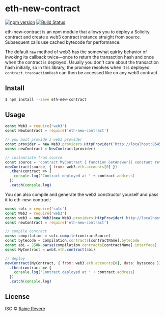 # eth-new-contract
[![npm version](https://img.shields.io/npm/v/eth-new-contract.svg)](https://npmjs.org/package/eth-new-contract)
[![Build Status](https://travis-ci.org/raineorshine/eth-new-contract.svg?branch=master)](https://travis-ci.org/raineorshine/eth-new-contract)

eth-new-contract is an npm module that allows you to deploy a Solidity contract and create a web3 contract instance straight from source. Subsequent calls use cached bytecode for performance.

The default `new` method of web3 has the somewhat quirky behavior of invoking its callback twice—once to return the transaction hash and once when the contract is deployed. Usually you don't care about the transaction hash initially, so in this library, the promise resolves when it is deployed. `contract.transactionHash` can then be accessed like on any web3 contract.

## Install

```sh
$ npm install --save eth-new-contract
```

## Usage

```js
const Web3 = require('web3')
const NewContract = require('eth-new-contract')

// you must provide a web3 provider
const provider = new Web3.providers.HttpProvider('http://localhost:8545')
const newContract = NewContract(provider)

// instantiate from source
const source = 'contract MyContract { function GetAnswer() constant returns(uint) { return 42; } }'
newContract(source, { from: web3.eth.accounts[0] })
  .then(contract => {
    console.log('Contract deployed at ' + contract.address)
  })
  .catch(console.log)
```

You can also compile and generate the web3 constructor yourself and pass it to eth-new-contract:

```js
const solc = require('solc')
const Web3 = require('web3')
const web3 = new Web3(new Web3.providers.HttpProvider('http://localhost:8545'))
const newContract = require('eth-new-contract')

// compile contract
const compilation = solc.compile(contractSource)
const bytecode = compilation.contracts[contractName].bytecode
const abi = JSON.parse(compilation.contracts[contractName].interface)
const MyContract = web3.eth.contract(abi)

// deploy
newContract(MyContract, { from: web3.eth.accounts[0], data: bytecode })
  .then(contract => {
    console.log('Contract deployed at ' + contract.address)
  })
  .catch(console.log)
```

## License

ISC © [Raine Revere](https://github.com/raineorshine)
